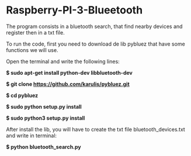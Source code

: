 # Raspberry-PI-3-Blueetooth

The program consists in a bluetooth search, that find nearby devices and register then in a txt file.

To run the code, first you need to download de lib pybluez that have some functions we will use.

Open the terminal and write the following lines: 

**$ sudo apt-get install python-dev libbluetooth-dev**

**$ git clone https://github.com/karulis/pybluez.git**

**$ cd pybluez**

**$ sudo python setup.py install**

**$ sudo python3 setup.py install**

After install the lib, you will have to create the txt file bluetooth_devices.txt and write in terminal:

**$ python bluetooth_search.py**
